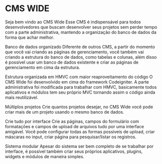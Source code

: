 # CMS WIDE
Seja bem vindo ao CMS Wide
Esse CMS é indispensável para todos desenvolvedores que buscam desenvolver seus projetos sem perder tempo com a parte administrativa, mantendo a organização do banco de dados da forma que achar melhor.

Banco de dados organizado
Diferente de outros CMS, a partir do momento que você vai criando as páginas de gerenciamento, você também vai criando a estrutura do banco de dados, como tabelas e colunas, além disso é possível usar um banco de dados existente e criar as páginas de gerenciamento em cima da estrutura.

Estrutura organizada em HMVC com maior reaproveitamento do código
O CMS Wide foi desenvolvido em cima do framework Codeigniter. A parte administrativa foi modificada para trabalhar com HMVC, basicamente todos aplicativos e módulos tem seu próprio MVC tornando assim o código ainda mais reutilizável.

Múltiplos projetos
Crie quantos projetos desejar, no CMS Wide você pode criar mais de um projeto usando o mesmo banco de dados.

Crie tudo por interface
Crie as páginas, campos do formulário com formatações e campos de upload de arquivos tudo por uma interface amigável. Você pode configurar todas as formas possíveis de upload, criar máscaras no input, criar página para pesquisar/listar os registros.

Sistema modular
Apesar do sistema ser bem completo de se trabalhar por interface, é possível também criar seus próprios aplicativos, plugins, widgets e módulos de maneira simples.
